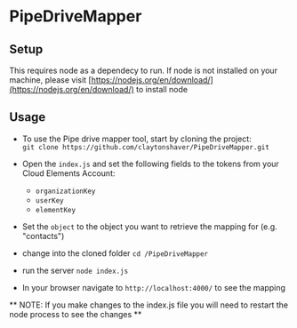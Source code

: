 # PipeDriveMapper

## Setup
This requires node as a dependecy to run. If node is not installed on your machine, please visit [https://nodejs.org/en/download/](https://nodejs.org/en/download/) to install node

## Usage

* To use the Pipe drive mapper tool, start by cloning the project:  
    `git clone https://github.com/claytonshaver/PipeDriveMapper.git`

* Open the `index.js` and set the following fields to the tokens from your Cloud Elements Account:
    * `organizationKey`
    * `userKey`
    * `elementKey`

* Set the `object` to the object you want to retrieve the mapping for (e.g. "contacts")

* change into the cloned folder `cd /PipeDriveMapper`  
* run the server `node index.js`  
* In your browser navigate to `http://localhost:4000/` to see the mapping

** NOTE: If you make changes to the index.js file you will need to restart the node process to see the changes **
